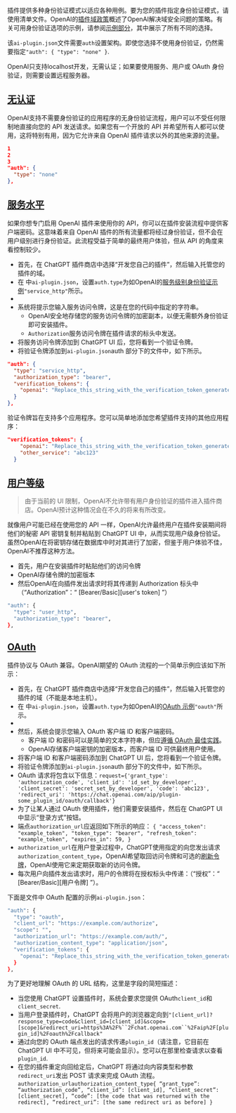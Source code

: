 插件提供多种身份验证模式以适应各种用例。要为您的插件指定身份验证模式，请使用清单文件。OpenAI的[插件域政策](https://platform.openai.com/docs/plugins/production/domain-verification-and-security)概述了OpenAI解决域安全问题的策略。有关可用身份验证选项的示例，请参阅[示例部分](https://platform.openai.com/docs/plugins/examples)，其中展示了所有不同的选择。

该`ai-plugin.json`文件需要`auth`设置架构。即使您选择不使用身份验证，仍然需要指定`"auth": { "type": "none" }`.

OpenAI只支持localhost开发，无需认证；如果要使用服务、用户或 OAuth 身份验证，则需要设置远程服务器。

## **[无认证](https://platform.openai.com/docs/plugins/authentication/no-authentication)**

OpenAI支持不需要身份验证的应用程序的无身份验证流程，用户可以不受任何限制地直接向您的 API 发送请求。如果您有一个开放的 API 并希望所有人都可以使用，这将特别有用，因为它允许来自 OpenAI 插件请求以外的其他来源的流量。

```JSON
1
2
3
"auth": {
  "type": "none"
},
```

## **[服务水平](https://platform.openai.com/docs/plugins/authentication/service-level)**

如果你想专门启用 OpenAI 插件来使用你的 API，你可以在插件安装流程中提供客户端密码。这意味着来自 OpenAI 插件的所有流量都将经过身份验证，但不会在用户级别进行身份验证。此流程受益于简单的最终用户体验，但从 API 的角度来看控制较少。

- 首先，在 ChatGPT 插件商店中选择“开发您自己的插件”，然后输入托管您的插件的域。
- 在 中`ai-plugin.json`，设置`auth.type`为如OpenAI的[服务级别身份验证示例](https://platform.openai.com/docs/plugins/examples/example-plugins)`"service_http"`所示。
- 
- 系统将提示您输入服务访问令牌，这是在您的代码中指定的字符串。
  - OpenAI安全地存储您的服务访问令牌的加密副本，以便无需额外身份验证即可安装插件。
  - `Authorization`服务访问令牌在插件请求的标头中发送。
- 将服务访问令牌添加到 ChatGPT UI 后，您将看到一个验证令牌。
- 将验证令牌添加到`ai-plugin.json`auth 部分下的文件中，如下所示。

```JSON
"auth": {
  "type": "service_http",
  "authorization_type": "bearer",
  "verification_tokens": {
    "openai": "Replace_this_string_with_the_verification_token_generated_in_the_ChatGPT_UI"
  }
},
```

验证令牌旨在支持多个应用程序。您可以简单地添加您希望插件支持的其他应用程序：

```JSON
"verification_tokens": {
    "openai": "Replace_this_string_with_the_verification_token_generated_in_the_ChatGPT_UI",
    "other_service": "abc123"
  }
```

## **[用户等级](https://platform.openai.com/docs/plugins/authentication/user-level)**

> 由于当前的 UI 限制，OpenAI不允许带有用户身份验证的插件进入插件商店。OpenAI预计这种情况会在不久的将来有所改变。

就像用户可能已经在使用您的 API 一样，OpenAI允许最终用户在插件安装期间将他们的秘密 API 密钥复制并粘贴到 ChatGPT UI 中，从而实现用户级身份验证。虽然OpenAI在将密钥存储在数据库中时对其进行了加密，但鉴于用户体验不佳，OpenAI不推荐这种方法。

- 首先，用户在安装插件时粘贴他们的访问令牌
- OpenAI存储令牌的加密版本
- 然后OpenAI在向插件发出请求时将其传递到 Authorization 标头中（“Authorization”：“ [Bearer/Basic][user's token] ”）

```Bash
"auth": {
  "type": "user_http",
  "authorization_type": "bearer",
},
```

## **[OAuth](https://platform.openai.com/docs/plugins/authentication/oauth)**

插件协议与 OAuth 兼容。OpenAI期望的 OAuth 流程的一个简单示例应该如下所示：

- 首先，在 ChatGPT 插件商店中选择“开发您自己的插件”，然后输入托管您的插件的域（不能是本地主机）。
- 在 中`ai-plugin.json`，设置`auth.type`为如OpenAI的[OAuth 示例](https://platform.openai.com/docs/plugins/examples/example-plugins)`"oauth"`所示。
- 
- 然后，系统会提示您输入 OAuth 客户端 ID 和客户端密码。
  - 客户端 ID 和密码可以是简单的文本字符串，但应[遵循 OAuth 最佳实践](https://www.oauth.com/oauth2-servers/client-registration/client-id-secret/)。
  - OpenAI存储客户端密钥的加密版本，而客户端 ID 可供最终用户使用。
- 将客户端 ID 和客户端密码添加到 ChatGPT UI 后，您将看到一个验证令牌。
- 将验证令牌添加到`ai-plugin.json`auth 部分下的文件中，如下所示。
- OAuth 请求将包含以下信息：`request={'grant_type': 'authorization_code', 'client_id': 'id_set_by_developer', 'client_secret': 'secret_set_by_developer', 'code': 'abc123', 'redirect_uri': 'https://chat.openai.com/aip/plugin-some_plugin_id/oauth/callback'}`
- 为了让某人通过 OAuth 使用插件，他们需要安装插件，然后在 ChatGPT UI 中显示“登录方式”按钮。
- 端点`authorization_url`应返回如下所示的响应： `{ "access_token": "example_token", "token_type": "bearer", "refresh_token": "example_token", "expires_in": 59, }`
- `authorization_url`在用户登录过程中，ChatGPT使用指定的向您发出请求`authorization_content_type`，OpenAI希望取回访问令牌和可选的[刷新令牌](https://auth0.com/learn/refresh-tokens)，OpenAI使用它来定期获取新的访问令牌。
- 每次用户向插件发出请求时，用户的令牌将在授权标头中传递：（“授权”：“ [Bearer/Basic][用户令牌] ”）。

下面是文件中 OAuth 配置的示例`ai-plugin.json`：

```Bash
"auth": {
  "type": "oauth",
  "client_url": "https://example.com/authorize",
  "scope": "",
  "authorization_url": "https://example.com/auth/",
  "authorization_content_type": "application/json",
  "verification_tokens": {
    "openai": "Replace_this_string_with_the_verification_token_generated_in_the_ChatGPT_UI"
  }
},
```

为了更好地理解 OAuth 的 URL 结构，这里是字段的简短描述：

- 当您使用 ChatGPT 设置插件时，系统会要求您提供 OAuth`client_id`和`client_secret`.
- 当用户登录插件时，ChatGPT 会将用户的浏览器定向到`"[client_url]?response_type=code&client_id=[client_id]&scope=[scope]&redirect_uri=https%3A%2F%``2Fchat.openai.com``%2Faip%2F[plugin_id]%2Foauth%2Fcallback"`
- 通过向您的 OAuth 端点发出的请求传递`plugin_id`（请注意，它目前在 ChatGPT UI 中不可见，但将来可能会显示）。您可以在那里检查请求以查看`plugin_id`.
- 在您的插件重定向回给定后，ChatGPT 将通过向内容类型和参数`redirect_uri`发出 POST 请求来完成 OAuth 流程。`authorization_urlauthorization_content_type{ “grant_type”: “authorization_code”, “client_id”: [client_id], “client_secret”: [client_secret], “code”: [the code that was returned with the redirect], “redirect_uri”: [the same redirect uri as before] }`